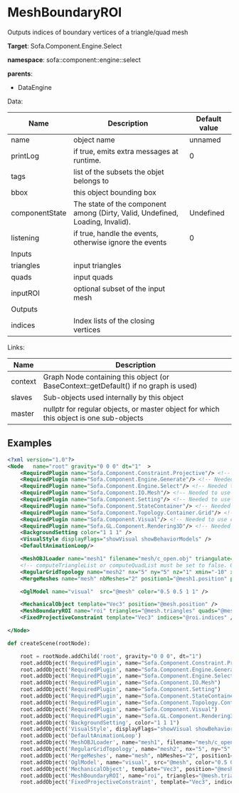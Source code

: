 # MeshBoundaryROI

Outputs indices of boundary vertices of a triangle/quad mesh


__Target__: Sofa.Component.Engine.Select

__namespace__: sofa::component::engine::select

__parents__: 
- DataEngine

Data: 

<table>
<thead>
    <tr>
        <th>Name</th>
        <th>Description</th>
        <th>Default value</th>
    </tr>
</thead>
<tbody>
	<tr>
		<td>name</td>
		<td>
object name
</td>
		<td>unnamed</td>
	</tr>
	<tr>
		<td>printLog</td>
		<td>
if true, emits extra messages at runtime.
</td>
		<td>0</td>
	</tr>
	<tr>
		<td>tags</td>
		<td>
list of the subsets the objet belongs to
</td>
		<td></td>
	</tr>
	<tr>
		<td>bbox</td>
		<td>
this object bounding box
</td>
		<td></td>
	</tr>
	<tr>
		<td>componentState</td>
		<td>
The state of the component among (Dirty, Valid, Undefined, Loading, Invalid).
</td>
		<td>Undefined</td>
	</tr>
	<tr>
		<td>listening</td>
		<td>
if true, handle the events, otherwise ignore the events
</td>
		<td>0</td>
	</tr>
	<tr>
		<td colspan="3">Inputs</td>
	</tr>
	<tr>
		<td>triangles</td>
		<td>
input triangles
</td>
		<td></td>
	</tr>
	<tr>
		<td>quads</td>
		<td>
input quads
</td>
		<td></td>
	</tr>
	<tr>
		<td>inputROI</td>
		<td>
optional subset of the input mesh
</td>
		<td></td>
	</tr>
	<tr>
		<td colspan="3">Outputs</td>
	</tr>
	<tr>
		<td>indices</td>
		<td>
Index lists of the closing vertices
</td>
		<td></td>
	</tr>

</tbody>
</table>

Links: 

| Name | Description |
| ---- | ----------- |
|context|Graph Node containing this object (or BaseContext::getDefault() if no graph is used)|
|slaves|Sub-objects used internally by this object|
|master|nullptr for regular objects, or master object for which this object is one sub-objects|



## Examples

```xml
<?xml version="1.0"?>
<Node 	name="root" gravity="0 0 0" dt="1"  >
    <RequiredPlugin name="Sofa.Component.Constraint.Projective"/> <!-- Needed to use components [FixedProjectiveConstraint] -->
    <RequiredPlugin name="Sofa.Component.Engine.Generate"/> <!-- Needed to use components [MergeMeshes] -->
    <RequiredPlugin name="Sofa.Component.Engine.Select"/> <!-- Needed to use components [MeshBoundaryROI] -->
    <RequiredPlugin name="Sofa.Component.IO.Mesh"/> <!-- Needed to use components [MeshOBJLoader] -->
    <RequiredPlugin name="Sofa.Component.Setting"/> <!-- Needed to use components [BackgroundSetting] -->
    <RequiredPlugin name="Sofa.Component.StateContainer"/> <!-- Needed to use components [MechanicalObject] -->
    <RequiredPlugin name="Sofa.Component.Topology.Container.Grid"/> <!-- Needed to use components [RegularGridTopology] -->
    <RequiredPlugin name="Sofa.Component.Visual"/> <!-- Needed to use components [VisualStyle] -->
    <RequiredPlugin name="Sofa.GL.Component.Rendering3D"/> <!-- Needed to use components [OglModel] -->
    <BackgroundSetting color="1 1 1" />
    <VisualStyle displayFlags="showVisual showBehaviorModels" />
    <DefaultAnimationLoop/>

    <MeshOBJLoader name="mesh1" filename="mesh/c_open.obj" triangulate="0"/>
    <!-- computeTriangleList or computeQuadList must be set to false. Otherwise both are consider, and boundary detection cannot rely on a unique element -->
    <RegularGridTopology name="mesh2" nx="5" ny="5" nz="1" xmin="-10" xmax="10" ymin="-10" ymax="10" zmin="-5" zmax="-5" computeTriangleList="false"/>
    <MergeMeshes name="mesh" nbMeshes="2" position1="@mesh1.position" position2="@mesh2.position" triangles1="@mesh1.triangles" triangles2="@mesh2.triangles" quads1="@mesh1.quads" quads2="@mesh2.quads"/>

    <OglModel name="visual"  src="@mesh" color="0.5 0.5 1 1" />

    <MechanicalObject template="Vec3" position="@mesh.position" />
    <MeshBoundaryROI name="roi" triangles="@mesh.triangles" quads="@mesh.quads"/>
    <FixedProjectiveConstraint template="Vec3" indices="@roi.indices" />

</Node>

```
```python
def createScene(rootNode):

	root = rootNode.addChild('root', gravity="0 0 0", dt="1")
	root.addObject('RequiredPlugin', name="Sofa.Component.Constraint.Projective")
	root.addObject('RequiredPlugin', name="Sofa.Component.Engine.Generate")
	root.addObject('RequiredPlugin', name="Sofa.Component.Engine.Select")
	root.addObject('RequiredPlugin', name="Sofa.Component.IO.Mesh")
	root.addObject('RequiredPlugin', name="Sofa.Component.Setting")
	root.addObject('RequiredPlugin', name="Sofa.Component.StateContainer")
	root.addObject('RequiredPlugin', name="Sofa.Component.Topology.Container.Grid")
	root.addObject('RequiredPlugin', name="Sofa.Component.Visual")
	root.addObject('RequiredPlugin', name="Sofa.GL.Component.Rendering3D")
	root.addObject('BackgroundSetting', color="1 1 1")
	root.addObject('VisualStyle', displayFlags="showVisual showBehaviorModels")
	root.addObject('DefaultAnimationLoop')
	root.addObject('MeshOBJLoader', name="mesh1", filename="mesh/c_open.obj", triangulate="0")
	root.addObject('RegularGridTopology', name="mesh2", nx="5", ny="5", nz="1", xmin="-10", xmax="10", ymin="-10", ymax="10", zmin="-5", zmax="-5", computeTriangleList="false")
	root.addObject('MergeMeshes', name="mesh", nbMeshes="2", position1="@mesh1.position", position2="@mesh2.position", triangles1="@mesh1.triangles", triangles2="@mesh2.triangles", quads1="@mesh1.quads", quads2="@mesh2.quads")
	root.addObject('OglModel', name="visual", src="@mesh", color="0.5 0.5 1 1")
	root.addObject('MechanicalObject', template="Vec3", position="@mesh.position")
	root.addObject('MeshBoundaryROI', name="roi", triangles="@mesh.triangles", quads="@mesh.quads")
	root.addObject('FixedProjectiveConstraint', template="Vec3", indices="@roi.indices")
```
